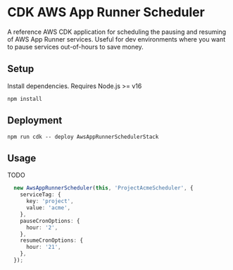 # CDK AWS App Runner Scheduler

A reference AWS CDK application for scheduling the pausing and resuming of AWS App Runner services.
Useful for dev environments where you want to pause services out-of-hours to save money.

## Setup

Install dependencies.
Requires Node.js >= v16

```
npm install
```

## Deployment

```
npm run cdk -- deploy AwsAppRunnerSchedulerStack
```

## Usage

TODO

```typescript
  new AwsAppRunnerScheduler(this, 'ProjectAcmeScheduler', {
    serviceTag: {
      key: 'project',
      value: 'acme',
    },
    pauseCronOptions: {
      hour: '2',
    },
    resumeCronOptions: {
      hour: '21',
    },
  });
```